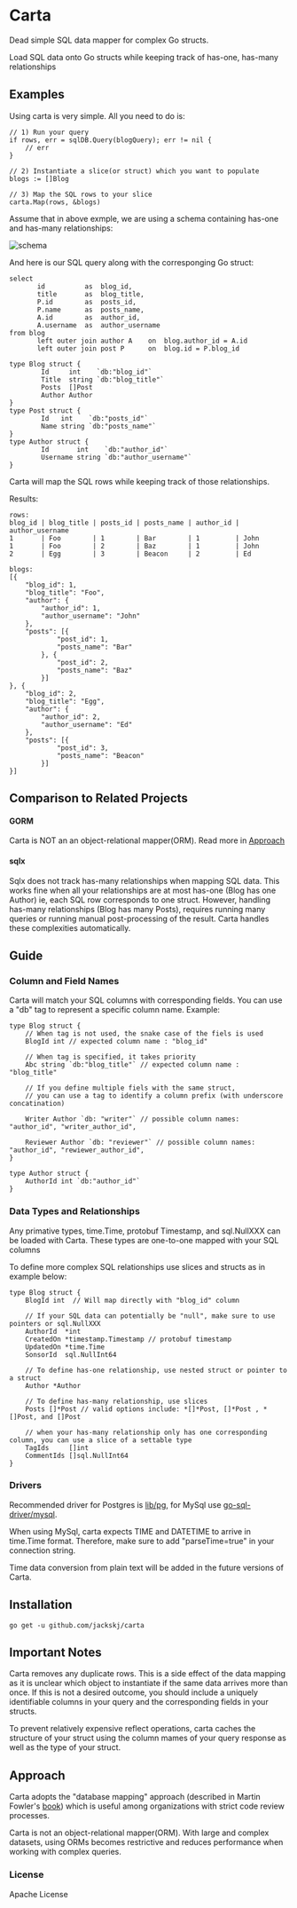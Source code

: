 # Carta
Dead simple SQL data mapper for complex Go structs. 

Load SQL data onto Go structs while keeping track of has-one, has-many relationships

## Examples 
Using carta is very simple. All you need to do is: 
```
// 1) Run your query
if rows, err = sqlDB.Query(blogQuery); err != nil {
	// err
}

// 2) Instantiate a slice(or struct) which you want to populate 
blogs := []Blog

// 3) Map the SQL rows to your slice
carta.Map(rows, &blogs)
```

Assume that in above exmple, we are using a schema containing has-one and has-many relationships:

![schema](https://i.ibb.co/SPH3zhQ/Schema.png)

And here is our SQL query along with the corresponging Go struct:
```
select
       id          as  blog_id,
       title       as  blog_title,
       P.id        as  posts_id,         
       P.name      as  posts_name,
       A.id        as  author_id,      
       A.username  as  author_username
from blog
       left outer join author A    on  blog.author_id = A.id
       left outer join post P      on  blog.id = P.blog_id
```

```
type Blog struct {
        Id     int    `db:"blog_id"`
        Title  string `db:"blog_title"`
        Posts  []Post
        Author Author
}
type Post struct {
        Id   int    `db:"posts_id"`
        Name string `db:"posts_name"`
}
type Author struct {
        Id       int    `db:"author_id"`
        Username string `db:"author_username"`
}
```
Carta will map the SQL rows while keeping track of those relationships. 

Results: 
```
rows:
blog_id | blog_title | posts_id | posts_name | author_id | author_username
1       | Foo        | 1        | Bar        | 1         | John
1       | Foo        | 2        | Baz        | 1         | John
2       | Egg        | 3        | Beacon     | 2         | Ed

blogs:
[{
	"blog_id": 1,
	"blog_title": "Foo",
	"author": {
		"author_id": 1,
		"author_username": "John"
	},
	"posts": [{
			"post_id": 1,
			"posts_name": "Bar"
		}, {
			"post_id": 2,
			"posts_name": "Baz"
		}]
}, {
	"blog_id": 2,
	"blog_title": "Egg",
	"author": {
		"author_id": 2,
		"author_username": "Ed"
	},
	"posts": [{
			"post_id": 3,
			"posts_name": "Beacon"
		}]
}]
```


## Comparison to Related Projects
#### GORM
Carta is NOT an an object-relational mapper(ORM). Read more in [Approach](#Approach)

#### sqlx
Sqlx does not track has-many relationships when mapping SQL data. This works fine when all your relationships are at most has-one (Blog has one Author) ie, each SQL row corresponds to one struct. However, handling has-many relationships (Blog has many Posts), requires  running many queries or running manual post-processing of the result. Carta handles these complexities automatically.

## Guide

### Column and Field Names

Carta will match your SQL columns with corresponding fields. You can use a "db" tag to represent a specific column name.
Example:

```
type Blog struct {
	// When tag is not used, the snake case of the fiels is used
	BlogId int // expected column name : "blog_id"

	// When tag is specified, it takes priority
	Abc string `db:"blog_title"` // expected column name : "blog_title"

	// If you define multiple fiels with the same struct,
	// you can use a tag to identify a column prefix (with underscore concatination)

	Writer Author `db: "writer"` // possible column names: "author_id", "writer_author_id",

	Reviewer Author `db: "reviewer"` // possible column names: "author_id", "rewiewer_author_id",
}

type Author struct {
	AuthorId int `db:"author_id"`
}
```
### Data Types and Relationships

Any primative types, time.Time, protobuf Timestamp, and sql.NullXXX can be loaded with Carta.
These types are one-to-one mapped with your SQL columns

To define more complex SQL relationships use slices and structs as in example below:

```
type Blog struct {
	BlogId int  // Will map directly with "blog_id" column 

	// If your SQL data can potentially be "null", make sure to use pointers or sql.NullXXX
	AuthorId  *int
	CreatedOn *timestamp.Timestamp // protobuf timestamp
	UpdatedOn *time.Time
	SonsorId  sql.NullInt64

	// To define has-one relationship, use nested struct or pointer to a struct
	Author *Author

	// To define has-many relationship, use slices
	Posts []*Post // valid options include: *[]*Post, []*Post , *[]Post, and []Post

	// when your has-many relationship only has one corresponding column, you can use a slice of a settable type
	TagIds     []int
	CommentIds []sql.NullInt64
}
```

### Drivers 

Recommended driver for Postgres is [lib/pg](https://github.com/lib/pq), for MySql use [go-sql-driver/mysql](https://github.com/go-sql-driver/mysqlq).

When using MySql, carta expects TIME and DATETIME to arrive in time.Time format. Therefore, make sure to add "parseTime=true" in your connection string. 

Time data conversion from plain text will be added in the future versions of Carta.
## Installation 
```
go get -u github.com/jackskj/carta
```


## Important Notes 

Carta removes any duplicate rows. This is a side effect of the data mapping as it is unclear which object to instantiate if the same data arrives more than once.
If this is not a desired outcome, you should include a uniquely identifiable columns in your query and the corresponding fields in your structs.
 
To prevent relatively expensive reflect operations, carta caches the structure of your struct using the column mames of your query response as well as the type of your struct. 



## Approach
Carta adopts the "database mapping" approach (described in Martin Fowler's [book](https://books.google.com/books?id=FyWZt5DdvFkC&lpg=PA1&dq=Patterns%20of%20Enterprise%20Application%20Architecture%20by%20Martin%20Fowler&pg=PT187#v=onepage&q=active%20record&f=false)) which is useful among organizations with strict code review processes.

Carta is not an object-relational mapper(ORM). With large and complex datasets, using ORMs becomes restrictive and reduces performance when working with complex queries. 

### License
Apache License
